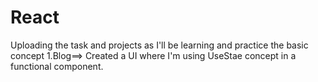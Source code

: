 # React
Uploading the task and projects as I'll be learning and practice the basic concept
1.Blog==> Created a UI where I'm using UseStae concept in a functional component.
